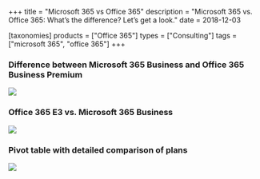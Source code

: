 +++
title = "Microsoft 365 vs Office 365"
description = "Microsoft 365 vs. Office 365: What’s the difference? Let&#8217;s get a look."
date = 2018-12-03

[taxonomies]
products = ["Office 365"]
types = ["Consulting"]
tags = ["microsoft 365", "office 365"]
+++

### Difference between Microsoft 365 Business and Office 365 Business Premium

![](https://o365hq.com/images/180.png)

### Office 365 E3 vs. Microsoft 365 Business

![](https://o365hq.com/images/179.png)

### Pivot table with detailed comparison of plans

![](https://o365hq.com/images/181.png)